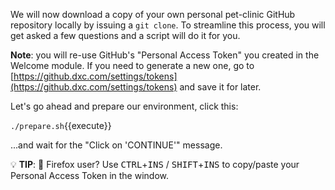 We will now download a copy of your own personal pet-clinic GitHub repository
locally by issuing a `git clone`. To streamline this process, you will get asked
a few questions and a script will do it for you.

**Note**: you will re-use GitHub's "Personal Access Token" you created in the
Welcome module. If you need to generate a new one, go to
[https://github.dxc.com/settings/tokens](https://github.dxc.com/settings/tokens)
and save it for later.

Let's go ahead and prepare our environment, click this:

 `./prepare.sh`{{execute}}

...and wait for the "Click on 'CONTINUE'" message.

💡 **TIP**: 🦊 Firefox user? Use <kbd>CTRL</kbd>+<kbd>INS</kbd> /
<kbd>SHIFT</kbd>+<kbd>INS</kbd> to copy/paste your Personal Access Token in the
window.
